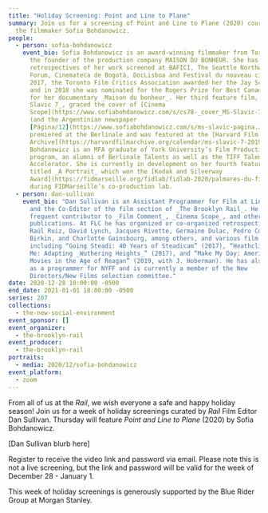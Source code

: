 ```yaml
---
title: "Holiday Screening: Point and Line to Plane"
summary: Join us for a screening of Point and Line to Plane (2020) courtesy of
  the filmmaker Sofia Bohdanowicz.
people:
  - person: sofia-bohdanowicz
    event_bio: Sofia Bohdanowicz is an award-winning filmmaker from Toronto, she is
      the founder of the production company MAISON DU BONHEUR. She has had
      retrospectives of her work screened at BAFICI, The Seattle Northwest Film
      Forum, Cinemateca de Bogotà, DocLisboa and Festival du nouveau cinéma. In
      2017, the Toronto Film Critics Association awarded her the Jay Scott Prize
      and in 2018 she was nominated for the Rogers Prize for Best Canadian Film
      for her documentary _Maison du bonheur_. Her third feature film, _MS
      Slavic 7_, graced the cover of [Cinema
      Scope](https://www.sofiabohdanowicz.com/s/cs78-_cover_MS-Slavic-7.pdf)
      (and the Argentinian newspaper
      [Página/12](https://www.sofiabohdanowicz.com/s/ms-slavic-pagina.JPG)),
      premiered at the Berlinale and was featured at the [Harvard Film
      Archive](https://harvardfilmarchive.org/calendar/ms-slavic-7-2019-09).
      Bohdanowicz is an MFA graduate of York University’s Film Production
      program, an alumni of Berlinale Talents as well as the TIFF Talent
      Accelerator. She is currently in development on her fourth feature film
      titled _A Portrait_ which won the [Kodak and Silverway
      Award](https://fidmarseille.org/fidlab/fidlab-2020/palmares-du-fidlab-2020/)
      during FIDMarseille’s co-production lab.
  - person: dan-sullivan
    event_bio: "Dan Sullivan is an Assistant Programmer for Film at Lincoln Center
      and the Co-Editor of the film section of _The Brooklyn Rail_. He is a
      frequent contributor to _Film Comment_, _Cinema Scope_, and other
      publications. At FLC he has organized or co-organized retrospectives of
      Raúl Ruiz, David Lynch, Jacques Rivette, Germaine Dulac, Pedro Costa, Jane
      Birkin, and Charlotte Gainsbourg, among others, and various film series
      including “Going Steadi: 40 Years of Steadicam” (2017), “Heathcliff, It’s
      Me: Adapting _Wuthering Heights_” (2017), and “Make My Day: American
      Movies in the Age of Reagan” (2019, with J. Hoberman). He has also served
      as a programmer for NYFF and is currently a member of the New
      Directors/New Films selection committee."
date: 2020-12-28 10:00:00 -0500
end_date: 2021-01-01 18:00:00 -0500
series: 207
collections:
  - the-new-social-environment
event_sponsor: []
event_organizer:
  - the-brooklyn-rail
event_producer:
  - the-brooklyn-rail
portraits:
  - media: 2020/12/sofia-bohdanowicz
event_platform:
  - zoom
---
```

From all of us at the *Rail*, we wish everyone a safe and happy holiday season! Join us for a week of holiday screenings curated by *Rail* Film Editor Dan Sullivan. Thursday will feature *Point and Line to Plane* (2020) by Sofia Bohdanowicz. 

\[Dan Sullivan blurb here]

Register to receive the video link and password via email. Please note this is not a live screening, but the link and password will be valid for the week of December 28 - January 1.

This week of holiday screenings is generously supported by the Blue Rider Group at Morgan Stanley. [](https://akosuaadoma.com/home.html)